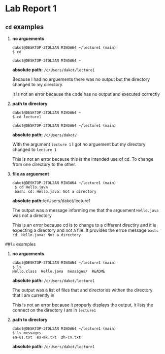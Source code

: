 # Lab Report 1
## `cd` examples
1. **no arguements**
   ```
   dakot@DESKTOP-2TDL2AN MINGW64 ~/lecture1 (main)
   $ cd

   dakot@DESKTOP-2TDL2AN MINGW64 ~
   ```
   **absolute path:** `/c/Users/dakot/lecture1`

   Because I had no arguements there was no output but the directory changed to my directory.

   It is not an error because the code has no output and executed correctly

2. **path to directory**
   ```
   dakot@DESKTOP-2TDL2AN MINGW64 ~
   $ cd lecture1

   dakot@DESKTOP-2TDL2AN MINGW64 ~/lecture1 (main)
   ```
   **absolute path:** `/c/Users/dakot/`

   With the argument `lecture 1` I got no arguement but my directory changed to `lecture 1`

   This is not an error because this is the intended use of cd. To change from one directory to the other.

3. **file as arguement**
   ```
   dakot@DESKTOP-2TDL2AN MINGW64 ~/lecture1 (main)
    $ cd Hello.java
    bash: cd: Hello.java: Not a directory
    ```
   **absolute path:**/c/Users/dakot/lecture1

   The output was a message informing me that the arguement `Hello.java` was not a directory

   This is an error because cd is to change to a different directiry and it is expecting a directory and not a file. It provides the erroe message `bash: cd: Hello.java: Not a directory`

##`ls` examples
1. **no arguements**
   ```
   dakot@DESKTOP-2TDL2AN MINGW64 ~/lecture1 (main)
   $ ls
   Hello.class  Hello.java  messages/  README
   ```
   **absolute path:** `/c/Users/dakot/lecture1`

   The output was a list of files that and directories withen the directory that I am currently in

   This is not an error because it properly displays the output, it lists the connect on the directory I am in `lecture1`

2. **path to directory**
   ```
   dakot@DESKTOP-2TDL2AN MINGW64 ~/lecture1 (main)
   $ ls messages
   en-us.txt  es-mx.txt  zh-cn.txt
   ```
   **absolute path:** `/c/Users/dakot/lecture1`

   
